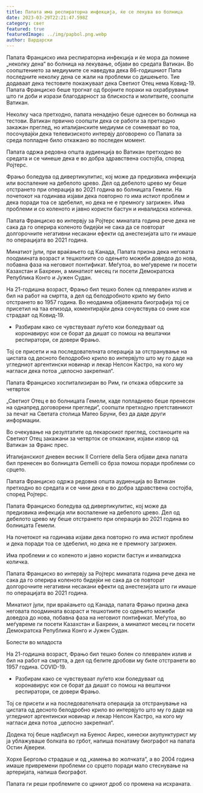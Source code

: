 ```yaml
---
title: Папата има респираторна инфекција, ќе се лекува во болница
date: 2023-03-29T22:21:47.598Z
category: свет
featured: true
featuredImage: ../img/papbol.png.webp
author: Вардарски
---
```


Папата Франциско има респираторна инфекција и ќе мора да помине „неколку дена“ во болница на лекување, објави во средата Ватикан. Во соопштението за медиумите се наведува дека 86-годишниот Папа последните неколку дена се жали на проблеми со дишењето. Тие додаваат дека тестовите покажуваат дека Светиот Отец нема Ковид-19.
Папата Франциско беше трогнат од бројните пораки на охрабрување што ги доби и изрази благодарност за блискоста и молитвите, соопшти Ватикан.

Неколку часа претходно, папата ненадејно беше однесен во болница на тестови. Ватикан првично соопшти дека се работи за претходно закажан преглед, но италијанските медиуми се сомневаат во тоа, посочувајќи дека телевизиското интервју договорено со Папата за среда попладне било откажано во последен момент.

Папата одржа редовна општа аудиенција во Ватикан претходно во средата и се чинеше дека е во добра здравствена состојба, според Ројтерс.

Фрањо боледува од дивертикулитис, кој може да предизвика инфекција или воспаление на дебелото црево. Дел од дебелото црево му беше отстрането при операција во 2021 година во болницата Гемели. На почетокот на годинава изјави дека повторно го има истиот проблем и дека поради тоа се здебелил, но дека не е премногу загрижен. Има проблеми и со коленото и јавно користи бастун и инвалидска количка.

Папата Франциско во интервју за Ројтерс минатата година рече дека не сака да го оперира коленото бидејќи не сака да се повторат долгорочните негативни несакани ефекти од анестезијата што ги имаше по операцијата во 2021 година.

Минатиот јули, при враќањето од Канада, Папата призна дека неговата поодмината возраст и тешкотиите со одењето можеби доведоа до нова, побавна фаза на неговиот понтификат. Меѓутоа, во меѓувреме ги посети Казахстан и Бахреин, а минатиот месец ги посети Демократска Република Конго и Јужен Судан.

На 21-годишна возраст, Фрањо бил тешко болен од плеврален излив и бил на работ на смртта, а дел од белодробното крило му било отстрането во 1957 година. Во неодамна објавената биографија тој се присетил на таа епизода, коментирајќи дека сочувствува со оние кои страдаат од Ковид-19.

- Разбирам како се чувствуваат луѓето кои боледуваат од коронавирус кои се борат да дишат со помош на вештачки респиратори, се довери Фрањо.

Тој се присети и на последователната операција за отстранување на цистата од десното белодробно крило во интервјуто што му го даде на угледниот аргентински новинар и лекар Нелсон Кастро, на кого му нагласи дека потоа „целосно закрепнал“.

Папата Франциско хоспитализиран во Рим, ги откажа обврските за четврток

„Светиот Отец е во болницата Гемели, каде попладнево беше пренесен на однапред договорени прегледи“, соопшти претходно претставникот за печат на Светата столица Матео Бруни, без да даде други информации.

Во очекување на резултатите од лекарскиот преглед, состаноците на Светиот Отец закажани за четврток се откажани, изјави извор од Ватикан за Франс прес.

Италијанскиот дневен весник Il Corriere della Sera објави дека папата бил пренесен во болницата Gemelli со брза помош поради проблеми со срцето.

Папата Франциско одржа редовна општа аудиенција во Ватикан претходно во средата и се чини дека е во добра здравствена состојба, според Ројтерс.

Папата Франциско боледува од дивертикулитис, кој може да предизвика инфекција или воспаление на дебелото црево. Дел од дебелото црево му беше отстрането при операција во 2021 година во болницата Гемели.

На почетокот на годинава изјави дека повторно го има истиот проблем и дека поради тоа се здебелил, но дека не е премногу загрижен.

Има проблеми и со коленото и јавно користи бастун и инвалидска количка.

Папата Франциско во интервју за Ројтерс минатата година рече дека не сака да го оперира коленото бидејќи не сака да се повторат долгорочните негативни несакани ефекти од анестезијата што ги имаше по операцијата во 2021 година.

Минатиот јули, при враќањето од Канада, папата Фрањо призна дека неговата поодмината возраст и тешкотиите со одењето можеби доведоа до нова, побавна фаза на неговиот понтификат. Меѓутоа, во меѓувреме ги посети Казахстан и Бахреин, а минатиот месец ги посети Демократска Република Конго и Јужен Судан.

Болести во младоста

На 21-годишна возраст, Фрањо бил тешко болен со плеврален излив и бил на работ на смртта, а дел од белите дробови му биле отстранети во 1957 година. COVID-19.

- Разбирам како се чувствуваат луѓето кои боледуваат од коронавирус кои се борат да дишат со помош на вештачки респиратори, се довери Фрањо.

Тој се присети и на последователната операција за отстранување на цистата од десното белодробно крило во интервјуто што му го даде на угледниот аргентински новинар и лекар Нелсон Кастро, на кого му нагласи дека потоа „целосно закрепнал“.

Додека тој беше надбискуп на Буенос Аирес, кинески акупунктурист му ја ублажуваше болката во грбот, напиша понатаму биографот на папата Остин Ајвереи.

Хорхе Бергољо страдаше и од „камења во жолчката“, а во 2004 година имаше привремени проблеми со срцето поради мало стеснување на артеријата, напиша биографот.

Папата ги реши проблемите со црниот дроб со промена на исхраната.
